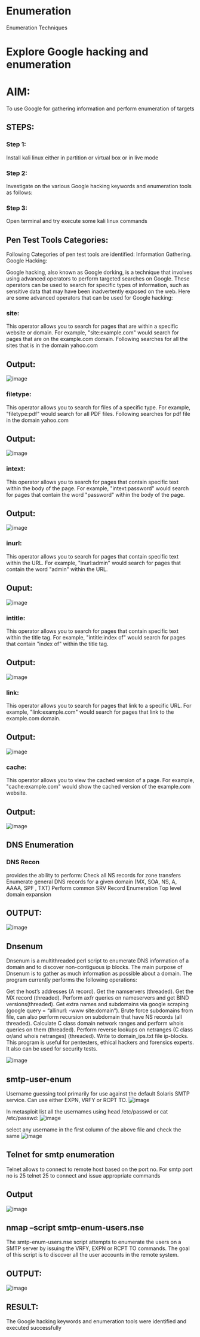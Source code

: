 # Enumeration
Enumeration Techniques

# Explore Google hacking and enumeration 

# AIM:

To use Google for gathering information and perform enumeration of targets

## STEPS:

### Step 1:

Install kali linux either in partition or virtual box or in live mode

### Step 2:

Investigate on the various Google hacking keywords and enumeration tools as follows:


### Step 3:
Open terminal and try execute some kali linux commands

## Pen Test Tools Categories:  

Following Categories of pen test tools are identified:
Information Gathering.
Google Hacking:

Google hacking, also known as Google dorking, is a technique that involves using advanced operators to perform targeted searches on Google. These operators can be used to search for specific types of information, such as sensitive data that may have been inadvertently exposed on the web. Here are some advanced operators that can be used for Google hacking:

### site: 
This operator allows you to search for pages that are within a specific website or domain. For example, "site:example.com" would search for pages that are on the example.com domain.
Following searches for all the sites that is in the domain yahoo.com
## Output:
![image](https://github.com/JivanKarthick/Enumeration/assets/121165867/8d367d13-658f-42f3-a77a-ee87f0a0a827)



### filetype: 
This operator allows you to search for files of a specific type. For example, "filetype:pdf" would search for all PDF files.
Following searches for pdf file in the domain yahoo.com
## Output:
![image](https://github.com/JivanKarthick/Enumeration/assets/121165867/cba271c6-26c4-41a5-83a8-515b01e5a1e2)





### intext: 
This operator allows you to search for pages that contain specific text within the body of the page. For example, "intext:password" would search for pages that contain the word "password" within the body of the page.
## Output:
![image](https://github.com/JivanKarthick/Enumeration/assets/121165867/21ead395-f3c2-4a55-ae0c-5423b8253077)



### inurl: 
This operator allows you to search for pages that contain specific text within the URL. For example, "inurl:admin" would search for pages that contain the word "admin" within the URL.
## Ouput:
![image](https://github.com/JivanKarthick/Enumeration/assets/121165867/03cedb12-0d3d-4103-9829-e128976c42a8)



### intitle: 
This operator allows you to search for pages that contain specific text within the title tag. For example, "intitle:index of" would search for pages that contain "index of" within the title tag.
## Output:
![image](https://github.com/JivanKarthick/Enumeration/assets/121165867/41a43240-25ca-4e2e-8bde-2a2a607e8244)



### link: 
This operator allows you to search for pages that link to a specific URL. For example, "link:example.com" would search for pages that link to the example.com domain.
## Output:
![image](https://github.com/JivanKarthick/Enumeration/assets/121165867/ad614b6b-e89c-48d0-a046-72de467e2fdb)



### cache: 
This operator allows you to view the cached version of a page. For example, "cache:example.com" would show the cached version of the example.com website.
## Output:
![image](https://github.com/JivanKarthick/Enumeration/assets/121165867/fddb6274-531d-452b-bb22-396d644a3e2c)


 
## DNS Enumeration


### DNS Recon
provides the ability to perform:
Check all NS records for zone transfers
Enumerate general DNS records for a given domain (MX, SOA, NS, A, AAAA, SPF , TXT)
Perform common SRV Record Enumeration
Top level domain expansion
## OUTPUT:

![image](https://github.com/JivanKarthick/Enumeration/assets/121165867/0e254d3e-fe8a-4b94-bac1-fbc8b09876f8)







## Dnsenum   
Dnsenum is a multithreaded perl script to enumerate DNS information of a domain and to discover non-contiguous ip blocks. The main purpose of Dnsenum is to gather as much information as possible about a domain. The program currently performs the following operations:

Get the host’s addresses (A record).
Get the namservers (threaded).
Get the MX record (threaded).
Perform axfr queries on nameservers and get BIND versions(threaded).
Get extra names and subdomains via google scraping (google query = “allinurl: -www site:domain”).
Brute force subdomains from file, can also perform recursion on subdomain that have NS records (all threaded).
Calculate C class domain network ranges and perform whois queries on them (threaded).
Perform reverse lookups on netranges (C class or/and whois netranges) (threaded).
Write to domain_ips.txt file ip-blocks.
This program is useful for pentesters, ethical hackers and forensics experts. It also can be used for security tests.

![image](https://github.com/JivanKarthick/Enumeration/assets/121165867/d0801423-e0ad-4922-9774-249bcae7bd95)


## smtp-user-enum
Username guessing tool primarily for use against the default Solaris SMTP service. Can use either EXPN, VRFY or RCPT TO.
![image](https://github.com/JivanKarthick/Enumeration/assets/121165867/7bc3a67f-5318-44da-b977-be53bbce9e81)



In metasploit list all the usernames using head /etc/passwd or cat /etc/passwd:
![image](https://github.com/JivanKarthick/Enumeration/assets/121165867/62acc2ae-4250-432b-bc6a-d92591f3040c)


select any username in the first column of the above file and check the same
![image](https://github.com/JivanKarthick/Enumeration/assets/121165867/3ee7a767-f6f4-4dc7-b946-2b71c8574c19)


## Telnet for smtp enumeration
Telnet allows to connect to remote host based on the port no. For smtp port no is 25
telnet <host address> 25 to connect
and issue appropriate commands
  
## Output
  
![image](https://github.com/JivanKarthick/Enumeration/assets/121165867/4259cb5c-6b61-4857-81e7-06a4294b960c)



## nmap –script smtp-enum-users.nse <hostname>

The smtp-enum-users.nse script attempts to enumerate the users on a SMTP server by issuing the VRFY, EXPN or RCPT TO commands. The goal of this script is to discover all the user accounts in the remote system.


## OUTPUT:

![image](https://github.com/JivanKarthick/Enumeration/assets/121165867/b812f1b2-329e-4ced-8d66-3c92401b01de)


## RESULT:
The Google hacking keywords and enumeration tools were identified and executed successfully
